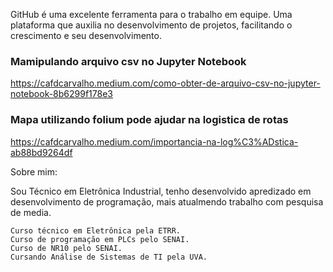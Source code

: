 <p align="center">

</p>







GitHub é uma excelente ferramenta para o trabalho em equipe. Uma plataforma que auxilia no desenvolvimento de projetos, facilitando o crescimento e seu desenvolvimento. 

### Mamipulando arquivo csv no Jupyter Notebook
https://cafdcarvalho.medium.com/como-obter-de-arquivo-csv-no-jupyter-notebook-8b6299f178e3


### Mapa utilizando folium pode ajudar na logistica de rotas
https://cafdcarvalho.medium.com/importancia-na-log%C3%ADstica-ab88bd9264df


Sobre mim:

Sou Técnico em Eletrônica Industrial, tenho desenvolvido apredizado em desenvolvimento de programação, mais atualmendo trabalho com pesquisa de media.

    Curso técnico em Eletrônica pela ETRR.
    Curso de programação em PLCs pelo SENAI.
    Curso de NR10 pelo SENAI.
    Cursando Análise de Sistemas de TI pela UVA.
    


